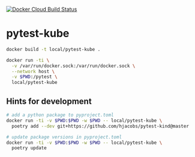 [![Docker Cloud Build Status](https://img.shields.io/docker/cloud/build/codeformuenster/pytest-kube)](https://cloud.docker.com/u/codeformuenster/repository/docker/codeformuenster/pytest-kube/builds)

# pytest-kube


```bash
docker build -t local/pytest-kube .

docker run -ti \
  -v /var/run/docker.sock:/var/run/docker.sock \
  --network host \
  -v $PWD:/pytest \
  local/pytest-kube
```


## Hints for development

```bash
# add a python package to pyproject.toml
docker run -ti -v $PWD:$PWD -w $PWD -- local/pytest-kube \
  poetry add --dev git+https://github.com/hjacobs/pytest-kind@master

# update package versions in pyproject.toml
docker run -ti -v $PWD:$PWD -w $PWD -- local/pytest-kube \
  poetry update
```
